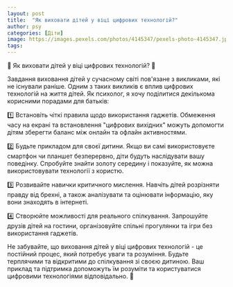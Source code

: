```yaml
---
layout: post
title:  "Як виховати дітей у віці цифрових технологій?"
author: psy
categories: [Діти]
image: https://images.pexels.com/photos/4145347/pexels-photo-4145347.jpeg?auto=compress&cs=tinysrgb&fit=crop&h=627&w=1200
tags: 
---
```


🧠 Як виховати дітей у віці цифрових технологій? 📱

Завдання виховання дітей у сучасному світі пов'язане з викликами, які не існували раніше. Одним з таких викликів є вплив цифрових технологій на життя дітей. Як психолог, я хочу поділитися декількома корисними порадами для батьків:

1️⃣ Встановіть чіткі правила щодо використання гаджетів. Обмеження часу на екрані та встановлення "цифрових вихідних" можуть допомогти дітям зберегти баланс між онлайн та офлайн активностями.

2️⃣ Будьте прикладом для своєї дитини. Якщо ви самі використовуєте смартфон чи планшет безперервно, діти будуть наслідувати вашу поведінку. Спробуйте знайти золоту середину і показуйте, як можна використовувати технології з користю.

3️⃣ Розвивайте навички критичного мислення. Навчіть дітей розрізняти правду від брехні, а також аналізувати та оцінювати інформацію, яку вони знаходять в інтернеті.

4️⃣ Створюйте можливості для реального спілкування. Запрошуйте друзів дітей на гостини, організовуйте спільні прогулянки та ігри без використання гаджетів.

Не забувайте, що виховання дітей у віці цифрових технологій - це постійний процес, який потребує уваги та розуміння. Будьте терплячими та відкритими до спілкування зі своєю дитиною. Ваш приклад та підтримка допоможуть їм розуміти та користуватися цифровими технологіями відповідально. 🌟



